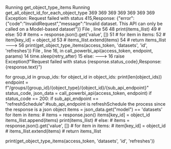 Running get_object_type_items
Running get_all_object_id_for_each_object_type
369
369
369
369
369
369
369
Exception: Request failed with status 415,Response: {"error":{"code":"InvalidRequest","message":"Invalid dataset. This API can only be called on a Model-based dataset"}}
File <command-3383306747622986>, line 56
     48                     print(items_llist)
     49                 # else:
     50         #             items = response.json().get('value', [])
     51         #             for item in items:
     52         #                 item[key_id] = object_id
     53         #             items_llist.extend(items)
     54         # return items_llist
---> 56 print(get_object_type_items(access_token, 'datasets', 'id', 'refreshes'))
File <command-3383306747622981>, line 16, in call_powerbi_api(access_token, endpoint, params)
     14     time.sleep(retry_after)
     15 else:
---> 16     raise Exception(f"Request failed with status {response.status_code},Response: {response.text}")



for group_id in group_ids:
        for object_id in object_ids:
            print(len(object_ids))
            endpoint = f"/groups/{group_id}/{object_type}/{object_id}/{sub_api_endpoint}"
            status_code, json_data  = call_powerbi_api(access_token, endpoint)
            if status_code == 200:
                if sub_api_endpoint == "refreshSchedule":#sub_api_endpoint is refreshSchedule the process since the response is a json object
                    items = json_data.get("model") == 'datasets'
                    for item in items:
                #     items = response.json()
                        items[key_id] = object_id
                    items_llist.append(items)
                    print(items_llist)
                # else:
        #             items = response.json().get('value', [])
        #             for item in items:
        #                 item[key_id] = object_id
        #             items_llist.extend(items)
        # return items_llist
    
print(get_object_type_items(access_token, 'datasets', 'id', 'refreshes'))
